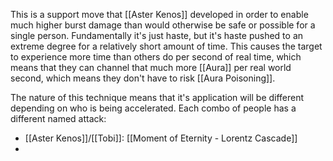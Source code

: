 This is a support move that [[Aster Kenos]] developed in order to enable much higher burst damage than would otherwise be safe or possible for a single person. Fundamentally it's just haste, but it's haste pushed to an extreme degree for a relatively short amount of time. This causes the target to experience more time than others do per second of real time, which means that they can channel that much more [[Aura]] per real world second, which means they don't have to risk [[Aura Poisoning]].

The nature of this technique means that it's application will be different depending on who is being accelerated. Each combo of people has a different named attack:
- [[Aster Kenos]]/[[Tobi]]: [[Moment of Eternity - Lorentz Cascade]]
- 